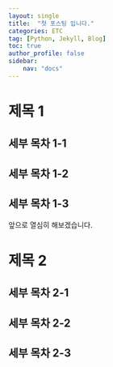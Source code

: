 ```yaml
---
layout: single
title:  "첫 포스팅 입니다."
categories: ETC
tag: [Python, Jekyll, Blog]
toc: true
author_profile: false
sidebar:
    nav: "docs"
---
```


# 제목 1
## 세부 목차 1-1
## 세부 목차 1-2
## 세부 목차 1-3
앞으로 열심히 해보겠습니다.


# 제목 2
## 세부 목차 2-1
## 세부 목차 2-2
## 세부 목차 2-3